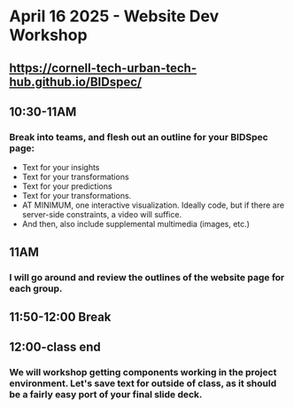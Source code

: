# April 16 2025 - Website Dev Workshop 
## https://cornell-tech-urban-tech-hub.github.io/BIDspec/

## 10:30-11AM 
### Break into teams, and flesh out an outline for your BIDSpec page: 
- Text for your insights 
- Text for your transformations 
- Text for your predictions 
- Text for your transformations. 
- AT MINIMUM, one interactive visualization. Ideally code, but if there are server-side constraints, a video will suffice. 
- And then, also include supplemental multimedia (images, etc.) 

## 11AM 
### I will go around and review the outlines of the website page for each group. 

## 11:50-12:00 Break 

## 12:00-class end
### We will workshop getting components working in the project environment. Let's save text for outside of class, as it should be a fairly easy port of your final slide deck. 
